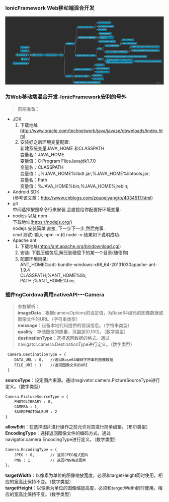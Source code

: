 ### IonicFramework Web移动端混合开发
![](images/ionic.png)
### 为Web移动端混合开发-IonicFramework安利的号外
> 前期准备：
  * JDK 
    1. 下载地址     http://www.oracle.com/technetwork/java/javase/downloads/index.html
    2. 安装好之后环境变量配置:  
       新建系统变量JAVA_HOME 和CLASSPATH  
       变量名：JAVA_HOME  
       变量值：C:Program FilesJavajdk1.7.0  
       变量名：CLASSPATH  
       变量值：.;%JAVA_HOME%libdt.jar;%JAVA_HOME%libtools.jar;  
       变量名：Path  
       变量值：%JAVA_HOME%bin;%JAVA_HOME%jrebin;         
  * Android SDK  
    (参考该文章：http://www.cnblogs.com/zoupeiyang/p/4034517.html)
  * git  
    中间选择按照命令行来安装,会直接给你配置好环境变量.
  * nodejs 以及 npm  
    下载地址(https://nodejs.org/)  
    nodejs 安装简单,直接, 下一步下一步,然后完事.  
    cmd 测试: 输入  npm -v   和  node -v     结果如下说明成功.
  * Apache ant
    1. 下载地址(http://ant.apache.org/bindownload.cgi)  
    2. 安装: 下载压缩包后,解压到硬盘下的某一个目录(随便你)  
    3. 配置环境目录:  
    ANT_HOMEG:adt-bundle-windows-x86_64-20131030apache-ant-1.9.4  
    CLASSPATH;%ANT_HOME%lib;  
    PATH  ;%ANT_HOME%bin;  




### 插件ngCordova调用nativeAPI---Camera  
> 参数解析：  
  **imageData**：根据cameraOptions的设定值，为Base64编码的图像数据或图像文件的URI。（字符串类型）  
  **message**：设备本地代码提供的错误信息。（字符串类型）  
  **quality**：存储图像的质量，范围是[0,100]。（数字类型）  
  **destinationType**：选择返回数据的格式。通过navigator.camera.DestinationType进行定义。（数字类型）  
  
     Camera.DestinationType = { 
        DATA_URL : 0,   //返回Base64编码字符串的图像数据 
        FILE_URI : 1    //返回图像文件的URI 
     }  
     
  **sourceType**：设定图片来源。通过nagivator.camera.PictureSourceType进行定义。（数字类型）  
  
    Camera.PictureSourceType = { 
        PHOTOLIBRARY : 0, 
        CAMERA : 1, 
        SAVEDPHOTOALBUM : 2 
    }  
    
  **allowEdit**：在选择图片进行操作之前允许对其进行简单编辑。（布尔类型）  
  **EncodingType**：选择返回图像文件的编码方式，通过navigator.camera.EncodingType进行定义。（数字类型）  
    
    Camera.EncodingType = { 
        JPEG : 0,       // 返回JPEG格式图片 
        PNG : 1         // 返回PNG格式图片 
    };  
    
  **targetWidth**：以像素为单位的图像缩放宽度，必须和targetHeight同时使用。相应的宽高比保持不变。（数字类型）  
  **targetHeight**：以像素为单位的图像缩放高度，必须和targetWidth同时使用。相应的宽高比保持不变。（数字类型）
